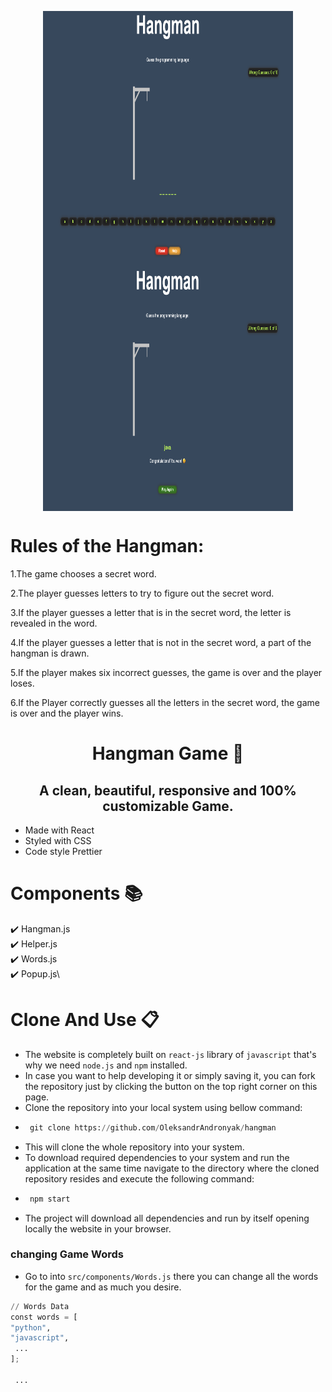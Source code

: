 <p align="center">
  <img src="./src/components/images/home.png" align="center" width="400" height="400" />
  <img src="./src/components/images/win.png" align="center" width="400" height="400" />
</p>

# Rules of the Hangman: 

1.The game chooses a secret word.

2.The player guesses letters to try to figure out the secret word.

3.If the player guesses a letter that is in the secret word, the letter is revealed in the word.

4.If the player guesses a letter that is not in the secret word, a part of the hangman is drawn.

5.If the player makes six incorrect guesses, the game is over and the player loses.

6.If the Player correctly guesses all the letters in the secret word, the game is over and the player wins.


<h1 align="center">Hangman Game 🥳</h1>
<h2 align="center">A clean, beautiful, responsive and 100% customizable Game.</h2>

- Made with React
- Styled with CSS
- Code style Prettier

# Components 📚
✔️ Hangman.js\
✔️ Helper.js\
✔️ Words.js\
✔️ Popup.js\

# Clone And Use 📋

- The website is completely built on `react-js` library of `javascript` that's why we need `node.js` and `npm` installed.
- In case you want to help developing it or simply saving it, you can fork the repository just by clicking the button on the top right corner on this page.
- Clone the repository into your local system using bellow command:
 - ```python
    git clone https://github.com/OleksandrAndronyak/hangman
   ```
- This will clone the whole repository into your system.
- To download required dependencies to your system and run the application at the same time navigate to the directory where the cloned repository resides and execute the following command:
 - ```python
    npm start
   ```
- The project will download all dependencies and run by itself opening locally the website in your browser.

### changing Game Words
- Go to into `src/components/Words.js` there you can change all the words for the game and as much you desire.
``` python
// Words Data
const words = [
"python",
"javascript",
 ...
];

 ...
```